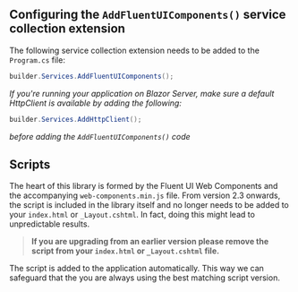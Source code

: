 ## Configuring the `AddFluentUIComponents()` service collection extension

The following service collection extension needs to be added to the `Program.cs` file:

```csharp
builder.Services.AddFluentUIComponents();
```

*If you're running your application on Blazor Server, make sure a default HttpClient is available by adding the following:*

```csharp
builder.Services.AddHttpClient();
```
*before adding the `AddFluentUIComponents()` code*


## Scripts 
The heart of this library is formed by the Fluent UI Web Components and the accompanying `web-components.min.js` file. From version 2.3 onwards, the 
script is included in the library itself and no longer needs to be added to your `index.html` or `_Layout.cshtml`. In fact, doing this might lead to 
unpredictable results. 

> **If you are upgrading from an earlier version please remove the script from your `index.html` or `_Layout.cshtml` file.**

The script is added to the application automatically. This way we can safeguard that the you are always using the best matching script version.
